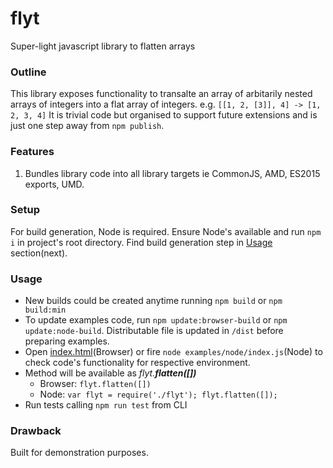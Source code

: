 # flyt
Super-light javascript library to flatten arrays

### Outline

This library exposes functionality to transalte an array of
arbitarily nested arrays of integers into a flat array of integers. e.g. 
`[[1, 2, [3]], 4] -> [1, 2, 3, 4]`
It is trivial code but organised to support future extensions and is just
one step away from `npm publish`.

### Features

1. Bundles library code into all library targets ie CommonJS, AMD, ES2015 exports, UMD.

### Setup
For build generation, Node is required. Ensure Node's available and run `npm i` in project's root directory. Find build generation step in [Usage](#Usage) section(next). 

### Usage
- New builds could be created anytime running `npm build` or `npm build:min`
- To update examples code, run `npm update:browser-build` or `npm update:node-build`. Distributable file is updated in `/dist` before
  preparing examples.
- Open [index.html](/examples/browser/index.html)(Browser) or fire `node examples/node/index.js`(Node) to check code's
  functionality for respective environment. 
- Method will be available as _flyt.**flatten([])**_
    - Browser: `flyt.flatten([])`
    - Node: `var flyt = require('./flyt'); flyt.flatten([]);`
- Run tests calling `npm run test` from CLI

### Drawback

Built for demonstration purposes.
